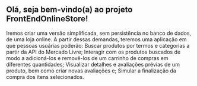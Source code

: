 ##  Olá, seja bem-vindo(a) ao projeto FrontEndOnlineStore!

Iremos criar uma versão simplificada, sem persistência no banco de dados, de uma loja online.
A partir dessas demandas, teremos uma aplicação em que pessoas usuárias poderão:
Buscar produtos por termos e categorias a partir da API do Mercado Livre;
Interagir com os produtos buscados de modo a adicioná-los e removê-los de um carrinho de compras em diferentes quantidades;
Visualizar detalhes e avaliações prévias de um produto, bem como criar novas avaliações e;
Simular a finalização da compra dos itens selecionados.
